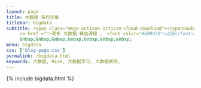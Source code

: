 ```yaml
---
layout: page
title: 大数据 系列文章
titlebar: bigdata
subtitle: <span class="mega-octicon octicon-cloud-download"></span>&nbsp;&nbsp;
     <a href ="">更多 大数据 精选课程 ， <font color="#EB9439">点我</font>查看！</a><br/>
     &nbsp;&nbsp;&nbsp;&nbsp;&nbsp;&nbsp;&nbsp;
menu: bigdata
css: ['blog-page.css']
permalink: /bigdata.html
keywords: 大数据, Hive, 大数据学习, 大数据案例,
---
```


{% include bigdata.html %}